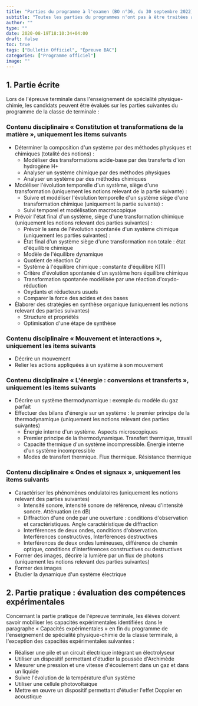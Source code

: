 ```yaml
---
title: "Parties du programme à l'examen (BO n°36, du 30 septembre 2022)"
subtitle: "Toutes les parties du programmes n'ont pas à être traitées avant l'examen"
author: ""
type: ""
date: 2020-08-19T18:10:34+04:00
draft: false
toc: true
tags: ["Bulletin Officiel", "Épreuve BAC"]
categories: ["Programme officiel"]
image: ""
---
```


## 1. Partie écrite

Lors de l'épreuve terminale dans l'enseignement de spécialité physique-chimie, les candidats peuvent être évalués sur les parties suivantes du programme de la classe de terminale :

### Contenu disciplinaire « Constitution et transformations de la matière », uniquement les items suivants

- Déterminer la composition d'un système par des méthodes physiques et chimiques (totalité des notions) :
  - Modéliser des transformations acide-base par des transferts d'ion hydrogène H+
  - Analyser un système chimique par des méthodes physiques
  - Analyser un système par des méthodes chimiques
- Modéliser l'évolution temporelle d'un système, siège d'une transformation (uniquement les notions relevant de la partie suivante) :
  - Suivre et modéliser l'évolution temporelle d'un système siège d'une transformation chimique (uniquement la partie suivante) :
  - Suivi temporel et modélisation macroscopique
- Prévoir l'état final d'un système, siège d'une transformation chimique (uniquement les notions relevant des parties suivantes) :
  - Prévoir le sens de l'évolution spontanée d'un système chimique (uniquement les parties suivantes) :
  - État final d'un système siège d'une transformation non totale : état d'équilibre chimique
  - Modèle de l'équilibre dynamique
  - Quotient de réaction Qr
  - Système à l'équilibre chimique : constante d'équilibre K(T)
  - Critère d'évolution spontanée d'un système hors équilibre chimique
  - Transformation spontanée modélisée par une réaction d'oxydo-réduction
  - Oxydants et réducteurs usuels
  - Comparer la force des acides et des bases
- Élaborer des stratégies en synthèse organique (uniquement les notions relevant des parties suivantes)
  - Structure et propriétés
  - Optimisation d'une étape de synthèse

### Contenu disciplinaire « Mouvement et interactions », uniquement les items suivants

- Décrire un mouvement
- Relier les actions appliquées à un système à son mouvement

### Contenu disciplinaire « L'énergie : conversions et transferts », uniquement les items suivants

- Décrire un système thermodynamique : exemple du modèle du gaz parfait
- Effectuer des bilans d'énergie sur un système : le premier principe de la thermodynamique (uniquement les notions relevant des parties suivantes)
  - Énergie interne d'un système. Aspects microscopiques
  - Premier principe de la thermodynamique. Transfert thermique, travail
  - Capacité thermique d'un système incompressible. Énergie interne d'un système incompressible
  - Modes de transfert thermique. Flux thermique. Résistance thermique

### Contenu disciplinaire « Ondes et signaux », uniquement les items suivants

- Caractériser les phénomènes ondulatoires (uniquement les notions relevant des parties suivantes)
  - Intensité sonore, intensité sonore de référence, niveau d'intensité sonore. Atténuation (en dB)
  - Diffraction d'une onde par une ouverture : conditions d'observation et caractéristiques. Angle caractéristique de diffraction
  - Interférences de deux ondes, conditions d'observation. Interférences constructives, Interférences destructives
  - Interférences de deux ondes lumineuses, différence de chemin optique, conditions d'interférences constructives ou destructives
- Former des images, décrire la lumière par un flux de photons (uniquement les notions relevant des parties suivantes)
- Former des images
- Étudier la dynamique d'un système électrique

## 2. Partie pratique : évaluation des compétences expérimentales

Concernant la partie pratique de l'épreuve terminale, les élèves doivent savoir mobiliser les capacités expérimentales identifiées dans le paragraphe « Capacités expérimentales » en fin du programme de l'enseignement de spécialité physique-chimie de la classe terminale, à l'exception des capacités expérimentales suivantes :

- Réaliser une pile et un circuit électrique intégrant un électrolyseur
- Utiliser un dispositif permettant d'étudier la poussée d'Archimède
- Mesurer une pression et une vitesse d'écoulement dans un gaz et dans un liquide
- Suivre l'évolution de la température d'un système
- Utiliser une cellule photovoltaïque
- Mettre en œuvre un dispositif permettant d'étudier l'effet Doppler en acoustique
